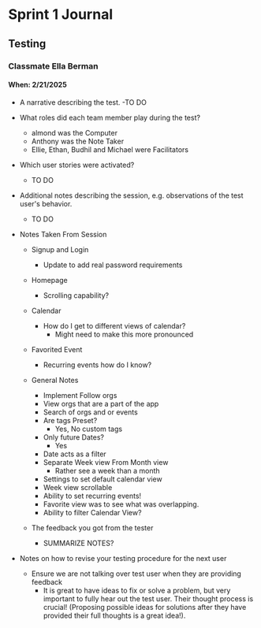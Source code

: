 # Sprint 1 Journal

## Testing

### Classmate Ella Berman
#### When: 2/21/2025

- A narrative describing the test.
    -TO DO

- What roles did each team member play during the test?
    - almond was the Computer
    - Anthony was the Note Taker
    - Ellie, Ethan, Budhil and Michael were Facilitators

- Which user stories were activated?
    - TO DO

- Additional notes describing the session, e.g. observations of the test user's behavior.
    - TO DO

- Notes Taken From Session
    - Signup and Login
        - Update to add real password requirements
    - Homepage
        - Scrolling capability?
    - Calendar
        - How do I get to different views of calendar?
            - Might need to make this more pronounced
    - Favorited Event
        - Recurring events how do I know?
    - General Notes
        - Implement Follow orgs
        - View orgs that are a part of the app
        - Search of orgs and or events
        - Are tags Preset?
            - Yes, No custom tags
        - Only future Dates?
            - Yes
        - Date acts as a filter
        - Separate Week view From Month view
            - Rather see a week than a month
        - Settings to set default calendar view
        - Week view scrollable
        - Ability to set recurring events!
        - Favorite view was to see what was overlapping.
        - Ability to filter Calendar View?

    - The feedback you got from the tester
        -  SUMMARIZE NOTES?

- Notes on how to revise your testing procedure for the next user
    - Ensure we are not talking over test user when they are providing feedback
        - It is great to have ideas to fix or solve a problem, but very important to fully hear out the test user. Their thought process is crucial! (Proposing possible ideas for solutions after they have provided their full thoughts is a great idea!).